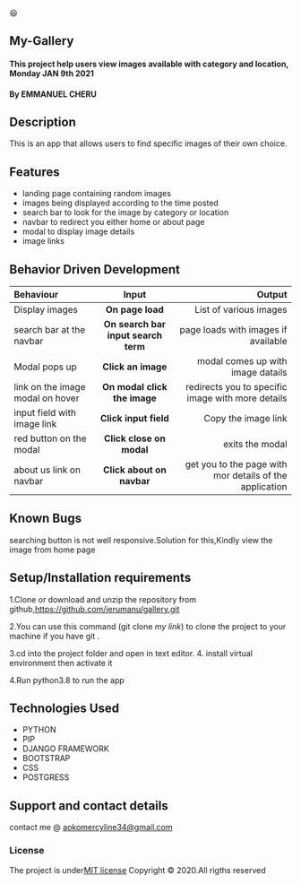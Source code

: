 :satisfied:
## My-Gallery
#### This project help users view images available with category and location, Monday JAN 9th 2021
#### By **EMMANUEL CHERU**

## Description
This is an app that allows users to find specific images of their own choice.


## Features
* landing page containing random images
* images being displayed according to the time posted
* search bar to look for the image by category or location
* navbar to redirect you either home or about page
* modal to display image details
* image links


## Behavior Driven Development
| Behaviour | Input | Output |
| :---------------- | :---------------: | ------------------: |
| Display images | **On page load** | List of various images |
|  search bar at the navbar| **On search bar input search term** | page loads with images if available |
| Modal pops up | **Click an image** | modal comes up with image datails |
| link on the image modal on hover | **On modal click the image** | redirects you to specific image with more details|
| input field with image link  | **Click input field** | Copy the image link|
| red button on the modal  | **Click close on modal** | exits the modal|
| about us link on navbar  | **Click about on navbar** | get you to the page with mor details of the application|

## Known Bugs
searching button is not well responsive.Solution for this,Kindly view the image from home page

## Setup/Installation requirements
1.Clone or download and unzip the repository from github,https://github.com/jerumanu/gallery.git

2.You can use this command (git clone *my link*) to clone the project to your machine if you have git .

3.cd into the project folder and open in text editor.
4. install virtual environment then activate it

4.Run python3.8 to run the app



## Technologies Used
* PYTHON
* PIP
* DJANGO FRAMEWORK
* BOOTSTRAP
* CSS
* POSTGRESS

## Support and contact details
contact me @ aokomercyline34@gmail.com

### License
The project is under[MIT license](/blob/master/LICENSE)
Copyright &copy; 2020.All rigths reserved
  